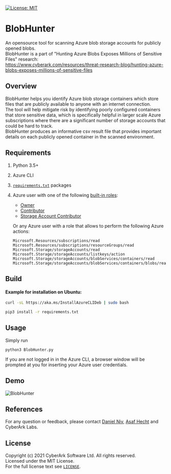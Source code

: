 [![License: MIT](https://img.shields.io/badge/License-MIT-yellow.svg)](https://opensource.org/licenses/MIT)

# BlobHunter

An opensource tool for scanning Azure blob storage accounts for publicly opened blobs.  
BlobHunter is a part of  "Hunting Azure Blobs Exposes Millions of Sensitive Files" research:  
https://www.cyberark.com/resources/threat-research-blog/hunting-azure-blobs-exposes-millions-of-sensitive-files  
  
## Overview

BlobHunter helps you identify Azure blob storage containers which store files that are publicly available to anyone with an internet connection.  
The tool will help mitigate risk by identifying poorly configured containers that store sensitive data, which is specifically helpful in larger scale Azure subscriptions where there are a significant number of storage accounts that could be hard to track.  
BlobHunter produces an informative csv result file that provides important details on each publicly opened container in the scanned environment.

## Requirements

1. Python 3.5+

2. Azure CLI

3. [`requirements.txt`](requirements.txt) packages

4. Azure user with one of the following [built-in roles](https://docs.microsoft.com/en-us/azure/role-based-access-control/built-in-roles):

   -	[Owner](https://docs.microsoft.com/en-us/azure/role-based-access-control/built-in-roles#owner)  
   -  [Contributor](https://docs.microsoft.com/en-us/azure/role-based-access-control/built-in-roles#contributor)  
   -	[Storage Account Contributor](https://docs.microsoft.com/en-us/azure/role-based-access-control/built-in-roles#storage-account-contributor)  

   Or any Azure user with a role that allows to perform the following Azure actions:

   ```
   Microsoft.Resources/subscriptions/read
   Microsoft.Resources/subscriptions/resourceGroups/read
   Microsoft.Storage/storageAccounts/read
   Microsoft.Storage/storageAccounts/listkeys/action
   Microsoft.Storage/storageAccounts/blobServices/containers/read
   Microsoft.Storage/storageAccounts/blobServices/containers/blobs/read
   ```

## Build

#### Example for installation on Ubuntu:

```bash
curl -sL https://aka.ms/InstallAzureCLIDeb | sudo bash
```

```bash
pip3 install -r requirements.txt
```

## Usage

Simply run

```
python3 BlobHunter.py
```

If you are not logged in in the Azure CLI, a browser window will be prompted at you for inserting your Azure user credentials.

## Demo
![BlobHunter](https://github.com/cyberark/BlobHunter/blob/assets/BlobHunterDemo.gif)

## References

For any question or feedback, please contact [Daniel Niv](https://github.com/DanielNiv), [Asaf Hecht](https://twitter.com/Hechtov) and CyberArk Labs.

## License

Copyright (c) 2021 CyberArk Software Ltd. All rights reserved.  
Licensed under the MIT License.  
For the full license text see [`LICENSE`](LICENSE).

